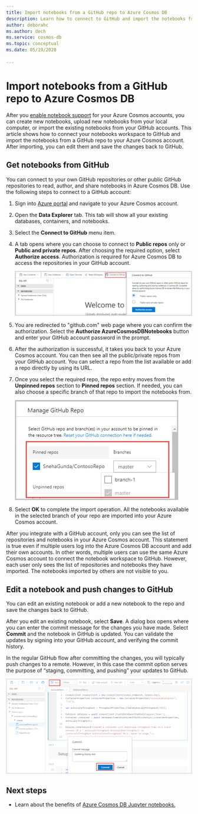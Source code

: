 ```yaml
---
title: Import notebooks from a GitHub repo to Azure Cosmos DB
description: Learn how to connect to GitHub and import the notebooks from a GitHub repo to your Azure Cosmos account. After importing, you can edit them and save the changes back to GitHub.
author: deborahc
ms.author: dech
ms.service: cosmos-db
ms.topic: conceptual
ms.date: 05/19/2020

---
```


# Import notebooks from a GitHub repo to Azure Cosmos DB

After you [enable notebook support](enable-notebooks.md) for your Azure Cosmos accounts, you can create new notebooks, upload new notebooks from your local computer, or import the existing notebooks from your GitHub accounts. This article shows how to connect your notebooks workspace to GitHub and import the notebooks from a GitHub repo to your Azure Cosmos account. After importing, you can edit them and save the changes back to GitHub.

## Get notebooks from GitHub

You can connect to your own GitHub repositories or other public GitHub repositories to read, author, and share notebooks in Azure Cosmos DB. Use the following steps to connect to a GitHub account:

1. Sign into [Azure portal](https://portal.azure.com/) and navigate to your Azure Cosmos account.

1. Open the **Data Explorer** tab. This tab will show all your existing databases, containers, and notebooks.

1. Select the **Connect to GitHub** menu item.

1. A tab opens where you can choose to connect to **Public repos** only or **Public and private repos**.  After choosing the required option, select **Authorize access**. Authorization is required for Azure Cosmos DB to access the repositories in your GitHub account.

   ![Authorize Azure Cosmos DB to access your GitHub repositories](./media/import-github-notebooks/authorize-access-github.png)

1. You are redirected to "github.com" web page where you can confirm the authorization. Select the **Authorize AzureCosmosDBNotebooks** button and enter your GitHub account password in the prompt.

1. After the authorization is successful, it takes you back to your Azure Cosmos account. You can then see all the public/private repos from your GitHub account. You can select a repo from the list available or add a repo directly by using its URL.

1. Once you select the required repo, the repo entry moves from the **Unpinned repos** section to **Pinned repos** section. If needed, you can also choose a specific branch of that repo to import the notebooks from.

   ![Choose a repository and a branch](./media/import-github-notebooks/choose-repo-branch.png)

1. Select **OK** to complete the import operation. All the notebooks available in the selected branch of your repo are imported into your Azure Cosmos account.

After you integrate with a GitHub account, only you can see the list of repositories and notebooks in your Azure Cosmos account. This statement is true even if multiple users log into the Azure Cosmos DB account and add their own accounts. In other words, multiple users can use the same Azure Cosmos account to connect the notebook workspace to GitHub. However, each user only sees the list of repositories and notebooks they have imported. The notebooks imported by others are not visible to you.

## Edit a notebook and push changes to GitHub

You can edit an existing notebook or add a new notebook to the repo and save the changes back to GitHub.

After you edit an existing notebook, select **Save**. A dialog box opens where you can enter the commit message for the changes you have made. Select **Commit** and the notebook in GitHub is updated. You can validate the updates by signing into your GitHub account, and verifying the commit history.

In the regular GitHub flow after committing the changes, you will typically push changes to a remote. However, in this case the commit option serves the purpose of “staging, committing, and pushing” your updates to GitHub.

![Edit notebooks and commit changes to GitHub](./media/import-github-notebooks/commit-changes-github.png)

## Next steps

* Learn about the benefits of [Azure Cosmos DB Jupyter notebooks.](cosmosdb-jupyter-notebooks.md)

